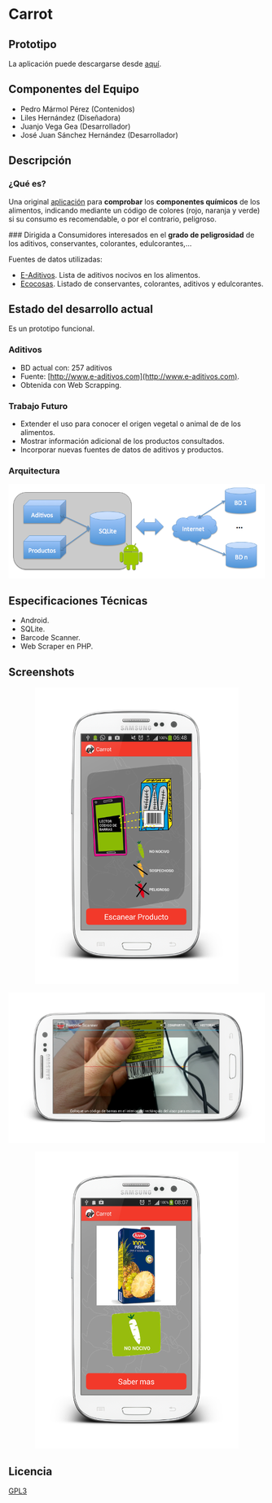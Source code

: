 Carrot
======

Prototipo
---------

La aplicación puede descargarse desde [aquí](https://github.com/elhackaton/Equipo6/blob/master/apk/Carrot.apk).

Componentes del Equipo
---------------------

* Pedro Mármol Pérez (Contenidos)
* Liles Hernández (Diseñadora)
* Juanjo Vega Gea (Desarrollador)
* José Juan Sánchez Hernández (Desarrollador)

Descripción
-------------
### ¿Qué es?
Una original [aplicación](https://github.com/elhackaton/Equipo6/blob/master/apk/Carrot.apk) para **comprobar** los **componentes químicos** de los alimentos, indicando mediante un código de colores (rojo, naranja y verde) si su consumo es recomendable, o por el contrario, peligroso.

### Dirigida a
Consumidores interesados en el **grado de peligrosidad** de los aditivos, conservantes, colorantes, edulcorantes,...

Fuentes de datos utilizadas:
* [E-Aditivos](http://www.e-aditivos.com). Lista de aditivos nocivos en los alimentos.
* [Ecocosas](http://ecocosas.com/salud-natural/conservantes-colorantes-aditivos-edulcorantes/). Listado de conservantes, colorantes, aditivos y edulcorantes.

Estado del desarrollo actual
----------------------------

Es un prototipo funcional.

### Aditivos
* BD actual con: 257 aditivos
* Fuente: [http://www.e-aditivos.com](http://www.e-aditivos.com).
* Obtenida con Web Scrapping.

### Trabajo Futuro
* Extender el uso para conocer el origen vegetal o animal de de los alimentos.
* Mostrar información adicional de los productos consultados.
* Incorporar nuevas fuentes de datos de aditivos y productos.

### Arquitectura
<p align="center">
  <img src="imgs/arquitectura.png" />
</p>

Especificaciones Técnicas
--------------------------
* Android.
* SQLite.
* Barcode Scanner.
* Web Scraper en PHP.

Screenshots
-----------

<p align="center">
  <img src="imgs/screenshot_1.png" />
</p>

<p align="center">
  <img src="imgs/screenshot_0.png" />
</p>

<p align="center">
  <img src="imgs/screenshot_2.png" />
</p>


Licencia
---------
[GPL3](http://www.gnu.org/licenses/gpl-3.0.html)
